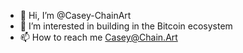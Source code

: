 - 👋 Hi, I’m @Casey-ChainArt
- 👀 I’m interested in building in the Bitcoin ecosystem
- 📫 How to reach me Casey@Chain.Art

<!---
Casey-ChainArt/Casey-ChainArt is a ✨ special ✨ repository because its `README.md` (this file) appears on your GitHub profile.
You can click the Preview link to take a look at your changes.
--->
